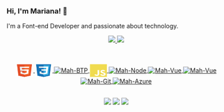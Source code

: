 ### Hi, I'm Mariana! 👋
I'm a Font-end Developer and passionate about technology.

<div align="center">
  <a href="https://github.com/marianamoiolicapelari">
  <img height="180em" src="https://github-readme-stats-git-masterrstaa-rickstaa.vercel.app/api?username=marianamoiolicapelari&show_icons=true&theme=github_dark"/>
  <img height="180em" src="https://github-readme-stats-git-masterrstaa-rickstaa.vercel.app/api/top-langs/?username=marianamoiolicapelari&layout=compact&langs_count=7&theme=github_dark"/>
</div>
  
##  
  
  <div style="display: inline_block" align="center"><br>
  <img align="center" alt="Mah-HTML" height="30" width="40" src="https://raw.githubusercontent.com/devicons/devicon/master/icons/html5/html5-original.svg">
  <img align="center" alt="Mah-CSS" height="30" width="40" src="https://raw.githubusercontent.com/devicons/devicon/master/icons/css3/css3-original.svg">
  <img align="center" alt="Mah-BTP" height="35" width="40" src="https://cdn.jsdelivr.net/gh/devicons/devicon/icons/bootstrap/bootstrap-original.svg">
  <img align="center" alt="Mah-Js" height="30" width="40" src="https://raw.githubusercontent.com/devicons/devicon/master/icons/javascript/javascript-plain.svg">
  <img align="center" alt="Mah-Node" height="30" width="40" src="https://cdn.jsdelivr.net/gh/devicons/devicon/icons/nodejs/nodejs-original.svg">
  <img align="center" alt="Mah-Vue" height="30" width="40" src="https://cdn.jsdelivr.net/gh/devicons/devicon/icons/vuejs/vuejs-original.svg">
  <img align="center" alt="Mah-Vue" height="30" width="40" src="https://cdn.jsdelivr.net/gh/devicons/devicon/icons/react/react-original.svg">    
  <img align="center" alt="Mah-Git" height="30" width="40" src="https://cdn.jsdelivr.net/gh/devicons/devicon/icons/git/git-original.svg">
  <img align="center" alt="Mah-Azure" height="30" width="40" src="https://cdn.jsdelivr.net/gh/devicons/devicon/icons/azure/azure-original.svg" />
  
  </div>
  
  ##
   
  <div align="center">
  <a href="https://www.linkedin.com/in/mariana-moioli-capelari-28828122a/" target="_blank"><img src="https://img.shields.io/badge/-LinkedIn-%230077B5?style=for-the-badge&logo=linkedin&logoColor=white" target="_blank"></a>    
  <a href = "https://api.whatsapp.com/send/?phone=5519989581006&text&app_absent=0"><img src="https://img.shields.io/badge/WhatsApp-25D366?style=for-the-badge&logo=whatsapp&logoColor=white" target="_blank"></a>      
  <a href = "mailto:marianamoioli@gmail.com"><img src="https://img.shields.io/badge/-Gmail-%23333?style=for-the-badge&logo=gmail&logoColor=white" target="_blank"></a>
  </div>  

